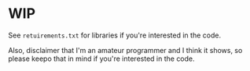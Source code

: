 # WIP

See `retuirements.txt` for libraries if you're interested in the code.

Also, disclaimer that I'm an amateur programmer and I think it shows, so please keepo that in mind if you're interested in the code.
